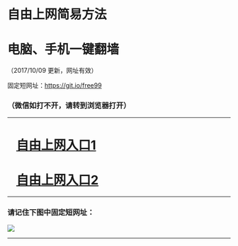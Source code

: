 ﻿# 自由上网简易方法

# 电脑、手机一键翻墙

（2017/10/09 更新，网址有效）

固定短网址：https://git.io/free99

### （微信如打不开，请转到浏览器打开）


***





# &nbsp;&nbsp; <a href="http://ft1818230791.fwq-tz-1001.info/fwqtz01.html?t=100900113574 " target="_blank">自由上网入口1</a>
# &nbsp;&nbsp; <a href="http://ft2303932490.fwq-tz-1002.info/fwqtz02.html?t=100900117882 " target="_blank">自由上网入口2</a>
***

### 请记住下图中固定短网址：

<img src="https://s3-us-west-2.amazonaws.com/fwq-1001/yjfq-20170905okok.png" /> 


***

